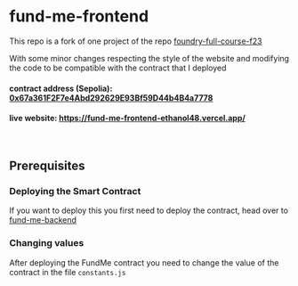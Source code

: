 # fund-me-frontend

This repo is a fork of one project of the repo [foundry-full-course-f23](https://github.com/Cyfrin/html-fund-me-f23)

With some minor changes respecting the style of the website and modifying the code to be compatible with the contract that I deployed


#### contract address (Sepolia): [0x67a361F2F7e4Abd292629E93Bf59D44b4B4a7778](https://sepolia.etherscan.io/address/0x67a361f2f7e4abd292629e93bf59d44b4b4a7778)
#### live website: https://fund-me-frontend-ethanol48.vercel.app/

<br>

## Prerequisites 

### Deploying the Smart Contract

If you want to deploy this you first need to deploy the contract, head over to [fund-me-backend](https://github.com/Ethanol48/fund-me-backend) 
 

### Changing values

After deploying the FundMe contract you need to change the value of the contract in the file `constants.js`
